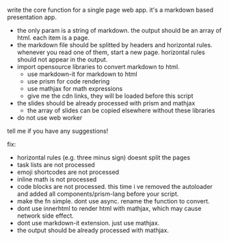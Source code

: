 write the core function for a single page web app. it's a markdown based presentation app.

- the only param is a string of markdown. the output should be an array of html. each item is a page.
- the markdown file should be splitted by headers and horizontal rules. whenever you read one of them, start a new page. horizontal rules should not appear in the output.
- import opensource libraries to convert markdown to html.
  - use markdown-it for markdown to html
  - use prism for code rendering
  - use mathjax for math expressions
  - give me the cdn links, they will be loaded before this script
- the slides should be already processed with prism and mathjax
  - the array of slides can be copied elsewhere without these libraries
- do not use web worker

tell me if you have any suggestions!

fix:

- horizontal rules (e.g. three minus sign) doesnt split the pages
- task lists are not processed
- emoji shortcodes are not processed
- inline math is not processed
- code blocks are not processed. this time i ve removed the autoloader and added all components/prism-lang before your script.
- make the fn simple. dont use async. rename the function to convert.
- dont use innerhtml to render html with mathjax, which may cause network side effect.
- dont use markdown-it extension. just use mathjax.
- the output should be already processed with mathjax.
